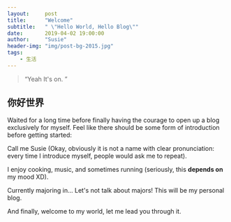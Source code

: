 ```yaml
---
layout:     post
title:      "Welcome"
subtitle:   " \"Hello World, Hello Blog\""
date:       2019-04-02 19:00:00
author:     "Susie"
header-img: "img/post-bg-2015.jpg"
tags:
    - 生活
---
```


> “Yeah It's on. ”


## 你好世界

Waited for a long time before finally having the courage to open up a blog exclusively for myself. Feel like there should be some form of introduction before getting started:

Call me Susie (Okay, obviously it is not a name with clear pronunciation: every time I introduce myself, people would ask me to repeat).

I enjoy cooking, music, and sometimes running (seriously, this **depends on** my mood XD).

Currently majoring in... Let's not talk about majors! This will be my personal blog.

And finally, welcome to my world, let me lead you through it.